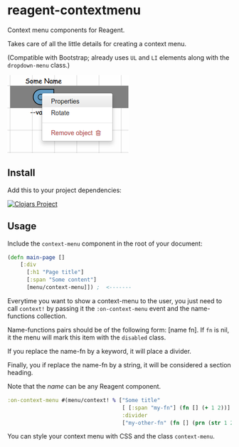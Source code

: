 # reagent-contextmenu

Context menu components for Reagent.

Takes care of all the little details for creating a context menu.

(Compatible with Bootstrap; already uses `UL` and `LI` elements along with the `dropdown-menu` class.)

<img src="https://raw.githubusercontent.com/Frozenlock/reagent-contextmenu/master/contextmenu-example.png"
 alt="Context menu demo" title="Context menu demo"/>

## Install
Add this to your project dependencies:

[![Clojars Project](http://clojars.org/org.clojars.frozenlock/reagent-contextmenu/latest-version.svg)](http://clojars.org/org.clojars.frozenlock/reagent-contextmenu)


## Usage

Include the `context-menu` component in the root of your document:

```clj
(defn main-page []
	[:div
	  [:h1 "Page title"]
	  [:span "Some content"]
	  [menu/context-menu]]) ;  <-------
```

Everytime you want to show a context-menu to the user, you just need to call `context!` by passing it the `:on-context-menu` event and the name-functions collection.

Name-functions pairs should be of the following form: [name fn].
If `fn` is nil, it the menu will mark this item with the `disabled` class.

If you replace the name-fn by a keyword, it will place a divider.

Finally, you if replace the name-fn by a string, it will be considered a
section heading.

Note that the *name* can be any Reagent component.


```clj
:on-context-menu #(menu/context! % ["Some title"
                                    [ [:span "my-fn"] (fn [] (+ 1 2))] ; <---- the name is a span
	                                :divider
	                                ["my-other-fn" (fn [] (prn (str 1 2 3)))]])
```

You can style your context menu with CSS and the class `context-menu`.
